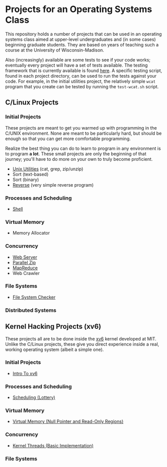 
# Projects for an Operating Systems Class

This repository holds a number of projects that can be used in an operating
systems class aimed at upper-level undergraduates and (in some cases)
beginning graduate students. They are based on years of teaching such a course
at the University of Wisconsin-Madison.

Also (increasingly) available are some tests to see if your code works; eventually
every project will have a set of tests available. The testing framework that is
currently available is found [here](https://github.com/remzi-arpacidusseau/ostep-projects/tree/master/tester).
A specific testing script, found in each project directory, can be used to run
the tests against your code. For example, in the initial utilities project, the
relatively simple `wcat` program that you create can be tested by running the 
`test-wcat.sh` script.

## C/Linux Projects

### Initial Projects

These projects are meant to get you warmed up with programming in the C/UNIX
environment. None are meant to be particularly hard, but should be enough so
that you can get more comfortable programming. 

Realize the best thing you can do to learn to program in any environment is to
program **a lot**. These small projects are only the beginning of that
journey; you'll have to do more on your own to truly become proficient.

* [Unix Utilities](https://github.com/remzi-arpacidusseau/ostep-projects/tree/master/initial-utilities) (cat, grep, zip/unzip)
* Sort (text-based)
* Sort (binary)
* [Reverse](https://github.com/remzi-arpacidusseau/ostep-projects/tree/master/initial-reverse) (very simple reverse program)

### Processes and Scheduling

* [Shell](https://github.com/remzi-arpacidusseau/ostep-projects/tree/master/processes-shell)

### Virtual Memory

* Memory Allocator

### Concurrency

* [Web Server](https://github.com/remzi-arpacidusseau/ostep-projects/tree/master/concurrency-webserver)
* [Parallel Zip](https://github.com/remzi-arpacidusseau/ostep-projects/tree/master/concurrency-pzip)
* [MapReduce](https://github.com/remzi-arpacidusseau/ostep-projects/tree/master/concurrency-mapreduce)
* Web Crawler

### File Systems

* [File System Checker](https://github.com/remzi-arpacidusseau/ostep-projects/tree/master/filesystems-checker)

### Distributed Systems


## Kernel Hacking Projects (xv6)

These projects all are to be done inside the
[xv6](https://pdos.csail.mit.edu/6.828/2017/xv6.html) kernel developed at
MIT. Unlike the C/Linux projects, these give you direct experience inside a
real, working operating system (albeit a simple one).

### Initial Projects

* [Intro To xv6](https://github.com/remzi-arpacidusseau/ostep-projects/tree/master/initial-xv6)

### Processes and Scheduling

* [Scheduling (Lottery)](https://github.com/remzi-arpacidusseau/ostep-projects/tree/master/scheduling-xv6-lottery)

### Virtual Memory

* [Virtual Memory (Null Pointer and Read-Only Regions)](https://github.com/remzi-arpacidusseau/ostep-projects/tree/master/vm-xv6-intro)

### Concurrency

* [Kernel Threads (Basic Implementation)](https://github.com/remzi-arpacidusseau/ostep-projects/tree/master/concurrency-xv6-threads)

### File Systems



